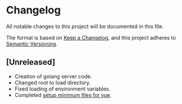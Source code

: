 # Changelog

All notable changes to this project will be documented in this file.

The format is based on [Keep a Changelog](https://keepachangelog.com/en/1.0.0/),
and this project adheres to [Semantic Versioning](https://semver.org/spec/v2.0.0.html).

## [Unreleased]

- Creation of golang server code.
- Changed root to load directory.
- Fixed loading of environment variables.
- Completed [setup minimum files for vue](https://egghead.io/lessons/javascript-set-up-the-minimum-files-needed-to-run-vue-3).
